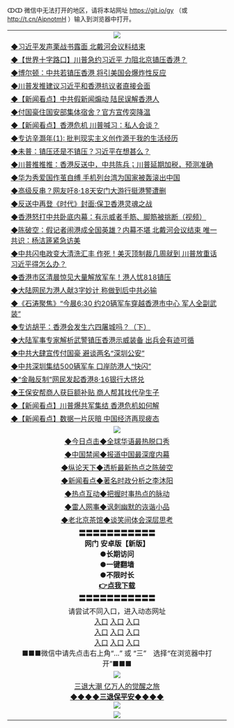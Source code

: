 ↀↀ 微信中无法打开的地区，请将本站网址 https://git.io/gy （或 http://t.cn/AipnotmH ）输入到浏览器中打开。 

<table>
  <tr>
    <td align=center><img src="https://github.com/gyhhx/image-upload/blob/master/ogate-c.JPG" /></td>
  </tr>
  <tr>
<td align=left>
<a href="https://z7e5m3p3.stackpathcdn.com/oo.aspx?name=c1063498&key=iulvfagzrxnrcwra&from=gy">◆习近平发声栗战书露面 北戴河会议料结束</a><br/></td>
  </tr>
  <tr>
<td align=left>
<a href="https://z7e5m3p3.stackpathcdn.com/oo.aspx?name=c1063559&key=iulvfagzrxnrcwra&from=gy">◆【世界十字路口】川普急约习近平 力阻北京镇压香港？</a><br/></td>
 </tr>
  <tr>
<td align=left>
<a href="https://z7e5m3p3.stackpathcdn.com/oo.aspx?name=c1063545&key=iulvfagzrxnrcwra&from=gy">◆博尔顿：中共若镇压香港 将引美国会爆炸性反应</a><br/></td>
 </tr>
   <tr>
<td align=left>
<a href="https://z7e5m3p3.stackpathcdn.com/oo.aspx?name=c1063476&key=iulvfagzrxnrcwra&from=gy">◆川普发推建议习近平和香港抗议者直接会面</a><br/></td>
   </tr> 
  <tr>
<td align=left>
<a href="https://z7e5m3p3.stackpathcdn.com/oo.aspx?name=c1063514&key=iulvfagzrxnrcwra&from=gy">◆【新闻看点】中共假新闻煽动 陆民误解香港人</a><br/></td>
  </tr> 
 <tr>
<td align=left>
<a href="https://z7e5m3p3.stackpathcdn.com/oo.aspx?name=c1063530&key=iulvfagzrxnrcwra&from=gy">◆付国豪住国安部集体宿舍？官方宣传突降温</a><br/>
</td>
   </tr>
 <tr>
<td align=left>
<a href="https://z7e5m3p3.stackpathcdn.com/oo.aspx?name=c1063581&key=iulvfagzrxnrcwra&from=gy">◆【新闻看点】香港危机 川普喊习：私人会谈？</a><br/></td>
  </tr>
  <tr>
<td align=left>
<a href="https://z7e5m3p3.stackpathcdn.com/oo.aspx?name=c1063500&key=iulvfagzrxnrcwra&from=gy">◆专访辛灏年(1): 批判现实主义创作源于我的生活经历</a><br/></td>
 </tr>
   <tr>
<td align=left>
<a href="https://z7e5m3p3.stackpathcdn.com/oo.aspx?name=c1063300&key=iulvfagzrxnrcwra&from=gy">◆未普：镇压还是不镇压？习近平在想甚么？</a><br/>
</td>
   </tr>
 <tr>
<td align=left>
<a href="https://z7e5m3p3.stackpathcdn.com/oo.aspx?name=http://www.soundofhope.org/gb/2019/08/14/n3107129.html&key=iulvfagzrxnrcwra&from=gy">◆川普推推推：香港反送中，中共陈兵；川普延期加税，预测准确</a><br/></td>
  </tr>
  <tr>
<td align=left>
<a href="https://z7e5m3p3.stackpathcdn.com/oo.aspx?name=http://www.ntdtv.com/gb/2019/08/15/a102645004.html&key=iulvfagzrxnrcwra&from=gy">◆华为秀爱国作茧自缚 手机列台湾为国家被轰滚出中国</a><br/></td>
 </tr>
  <tr>
<td align=left>
<a href="https://z7e5m3p3.stackpathcdn.com/oo.aspx?name=c1063533&key=iulvfagzrxnrcwra&from=gy">◆高级反串？网友吁8·18天安门大游行挺港警遭删</a><br/></td>
 </tr>
   <tr>
<td align=left>
<a href="https://z7e5m3p3.stackpathcdn.com/oo.aspx?name=c1063534&key=iulvfagzrxnrcwra&from=gy">◆反送中再登《时代》封面:保卫香港灵魂之战</a><br/></td>
   </tr> 
  <tr>
<td align=left>
<a href="https://z7e5m3p3.stackpathcdn.com/oo.aspx?name=c1063330&key=iulvfagzrxnrcwra&from=gy">◆香港怒打中共卧底内幕：有示威者手筋、脚筋被挑断（视频）</a><br/></td>
  </tr> 
 <tr>
<td align=left>
<a href="https://z7e5m3p3.stackpathcdn.com/oo.aspx?name=c1063456&key=iulvfagzrxnrcwra&from=gy">◆陈破空：假记者闹港成全国英雄？内幕不堪 北戴河会议结束 唯一共识：杨洁篪紧急访美</a><br/>
</td>
   </tr>
 <tr>
<td align=left>
<a href="https://z7e5m3p3.stackpathcdn.com/oo.aspx?name=c1063435&key=iulvfagzrxnrcwra&from=gy">◆中共闪电政变大清洗汇丰 作死！美灭顶制裁几周就到 川普放重话 习近平得怎么办？</a><br/>
</td>
   </tr>
 <tr>
<td align=left>
<a href="https://z7e5m3p3.stackpathcdn.com/oo.aspx?name=c1063591&key=iulvfagzrxnrcwra&from=gy">◆香港市区清晨惊见大量解放军车！港人忧818镇压</a><br/></td>
  </tr>
  <tr>
<td align=left>
<a href="https://z7e5m3p3.stackpathcdn.com/oo.aspx?name=c1063553&key=iulvfagzrxnrcwra&from=gy">◆大陆网民为港人献3字妙计 称做到后中共必输</a><br/></td>
 </tr>
   <tr>
<td align=left>
<a href="https://z7e5m3p3.stackpathcdn.com/oo.aspx?name=c1063539&key=iulvfagzrxnrcwra&from=gy">◆《石涛聚焦》“今晨6:30 约20辆军车穿越香港市中心 军人全副武装”</a><br/>
</td>
   </tr>
 <tr>
<td align=left>
<a href="https://z7e5m3p3.stackpathcdn.com/oo.aspx?name=c1063454&key=iulvfagzrxnrcwra&from=gy">◆专访胡平：香港会发生六四屠城吗？（下）</a><br/>
</td>
</tr> 
<tr>
<td align=left>
<a href="https://z7e5m3p3.stackpathcdn.com/oo.aspx?name=c1063550&key=iulvfagzrxnrcwra&from=gy">◆大陆军事专家解析武警镇压香港示威装备 出兵会有迹可循</a><br/>
</td>       
</tr> 

  <tr>
<td align=left>
<a href="https://z7e5m3p3.stackpathcdn.com/oo.aspx?name=c1063129&key=iulvfagzrxnrcwra&from=gy">◆中共大肆宣传付国豪 避谈两名“深圳公安”</a><br/></td>
  </tr>
  <tr>
<td align=left>
<a href="https://z7e5m3p3.stackpathcdn.com/oo.aspx?name=c1063124&key=iulvfagzrxnrcwra&from=gy">◆中共深圳集结500辆军车 口岸防港人“快闪”</a><br/></td>
 </tr>
  <tr>
<td align=left>
<a href="https://z7e5m3p3.stackpathcdn.com/oo.aspx?name=c1062976&key=iulvfagzrxnrcwra&from=gy">◆“金融反制”网民发起香港8‧16银行大挤兑</a><br/></td>
 </tr>
   <tr>
<td align=left>
<a href="https://z7e5m3p3.stackpathcdn.com/oo.aspx?name=c1063157&key=iulvfagzrxnrcwra&from=gy">◆王保安帮商人获巨额补贴 商人帮其找代孕生子</a><br/></td>
   </tr> 
  <tr>
<td align=left>
<a href="https://z7e5m3p3.stackpathcdn.com/oo.aspx?name=c1063093&key=iulvfagzrxnrcwra&from=gy">◆【新闻看点】川普爆共军集结 香港危机如何解</a><br/></td>
  </tr> 
 <tr>
<td align=left>
<a href="https://z7e5m3p3.stackpathcdn.com/oo.aspx?name=c1063123&key=iulvfagzrxnrcwra&from=gy">◆【新闻看点】数据一片灰暗 中国经济再现疲态</a><br/>
</td>
   </tr>
  <tr>
    <td align=center><img src="https://github.com/gyhhx/image-upload/blob/master/title1.jpg" /></td>
  </tr>
   <tr>
   <td align=center> 
<a href="https://xvery.li/oo.aspx?name=c816850&key=lvvdiyawanfwimxk&from=gy&tag=9877">◆今日点击◆全球华语最热脱口秀</a><br/>
    </td>
  </tr>
  <tr>
  <td align=center>
<a href="https://xvery.li/oo.aspx?name=c816860&key=lvvdiyawanfwimxk&from=gy&tag=99733110">◆中国禁闻◆报道中国最深度内幕</a><br/>
   </tr>
  <tr>
     <td align=center>
<a href="https://xvery.li/oo.aspx?name=c816855&key=lvvdiyawanfwimxk&from=gy&tag=997110">◆纵论天下◆透析最新热点之陈破空</a><br/>
   </tr>
   <tr>
      <td align=center>
<a href="https://xvery.li/oo.aspx?name=c838308&key=lvvdiyawanfwimxk&from=gy&tag=9973110">◆新闻看点◆著名时政分析之李沐阳</a><br/>
   </tr>
   <tr>
     <td align=center>
<a href="https://xvery.li/oo.aspx?name=c816852&key=lvvdiyawanfwimxk&from=gy&tag=9733110">◆热点互动◆把握时事热点的脉动</a><br/>
   </tr>
   <tr>
      <td align=center>
<a href="https://xvery.li/oo.aspx?name=c816694&key=lvvdiyawanfwimxk&from=gy&tag=93310">◆雷人网事◆讽刺幽默的诙谐小品</a><br/>
   </tr>
   <tr>
    <td align=center>
<a href="https://xvery.li/oo.aspx?name=c816650&key=lvvdiyawanfwimxk&from=gy&tag=9973110">◆老北京茶馆◆谈笑间体会深层思考</a><br/>
   </tr>
  <tr>
    <td align=center>
 <b>〓〓〓〓〓〓〓〓〓〓〓<br/>网门 安卓版【新版】<br/> ●长期访问<br/> ●一键翻墙<br/>  ●不限时长<br/> 
 <a href="https://share.weiyun.com/5kBPo9g">👉<b>点我下载</a><br/>〓〓〓〓〓〓〓〓〓〓〓<br/>
    </td>
    </tr>
   <tr>
    <td align=center>请尝试不同入口，进入动态网址<br/>
      <a href="https://s3.us-east-2.amazonaws.com/ogateo/show.htm">入口</a>
      <a href="https://s3.ca-central-1.amazonaws.com/ogatec/show.htm">入口</a>
      <a href="https://s3.ap-southeast-2.amazonaws.com/ogatey/show.htm">入口</a><br/>
      <a href="https://s3.ap-northeast-2.amazonaws.com/ogates/show.htm">入口</a>
      <a href="https://s3.eu-central-1.amazonaws.com/ogatef/show.htm">入口</a>
      <a href="https://s3.ap-south-1.amazonaws.com/ogatem/show.htm">入口</a><br/>
      <a href="https://s3-us-west-1.amazonaws.com/ogaten/show.htm">入口</a>
      <a href="https://s3.eu-west-2.amazonaws.com/ogatel/show.htm">入口</a>
      <a href="https://s3.ap-northeast-1.amazonaws.com/ogatet/show.htm">入口</a><br/>
      ■■■微信中请先点击右上角“...” 或 “三”　选择“在浏览器中打开”■■■<b><br/>
    </td>
  </tr>
  <tr>
    <td align=center><img src="https://github.com/gyhhx/image-upload/blob/master/3.jpg" /> </td>
</tr>
  <tr>  
  <td align=center>
  <a href="http://ctbtfdoocixoa.global.ssl.fastly.net/oo.aspx?name=c894205&key=ofejcfaxcltk&from=gy&tag=9973110">三退大潮 亿万人的觉醒之旅</a><br/>
      <a href="http://ctbtfdoocixoa.global.ssl.fastly.net/oo.aspx?name=ogQuit.aspx&key=ofejcfaxcltk&from=gy"><b>◆◆◆◆三退保平安◆◆◆◆<br/></a>
      <img src="https://github.com/gyhhx/image-upload/blob/master/3t.jpg" /><br/>
      </td>
  </tr>
   <tr>
    <td align=center><img src="https://raw.githubusercontent.com/oGate2/Up/master/oGate_640.jpg"/></td>
  </tr>
</table>



